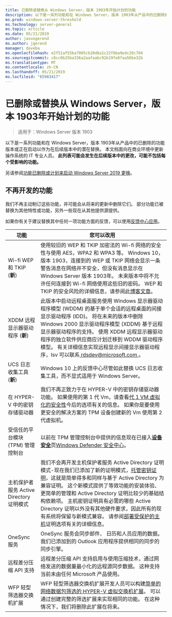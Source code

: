 ```yaml
---
title: 已删除或替换从 Windows Server，版本 1903年开始计划的功能
description: 以下是一系列功能和在 Windows Server，版本 1903年从产品中的已删除的功能版本或正在启动以作为在后续版本中的潜在替换。 本文档面向在商业环境中更新操作系统的 IT 专业人员。
ms.prod: windows-server-threshold
ms.technology: server-general
ms.topic: article
ms.date: 05/21/2019
author: jasongerend
ms.author: jgerend
manager: daveba
ms.openlocfilehash: e2f51af55ba7005cb20d8a1c22f6ba9edc20c704
ms.sourcegitcommit: c8cc0b25ba336a2aafaabc92b19fe8faa56be32b
ms.translationtype: MT
ms.contentlocale: zh-CN
ms.lasthandoff: 05/21/2019
ms.locfileid: "65983417"
---
```

# <a name="features-removed-or-planned-for-replacement-starting-with-windows-server-version-1903"></a>已删除或替换从 Windows Server，版本 1903年开始计划的功能

>适用于：Windows Server 版本 1903

以下是一系列功能和在 Windows Server，版本 1903年从产品中的已删除的功能版本或正在启动以作为在后续版本中的潜在替换。 本文档面向在商业环境中更新操作系统的 IT 专业人员。 **此列表可能会发生在后续版本中的更改，可能不包括每个受影响的功能。**

另请参阅[功能已删除或计划来启动 Windows Server 2019 更换](removed-features-19.md)。

## <a name="features-were-no-longer-developing"></a>不再开发的功能

我们不再主动制订这些功能，并可能会从将来的更新中删除它们。 部分功能已被替换为其他特性或功能，另外一些现在从其他提供源提供。 

如果你有关于建议替换其中任何一项功能方面的反馈，可以使用[反馈中心应用](https://support.microsoft.com/help/4021566/windows-10-send-feedback-to-microsoft-with-feedback-hub-app)。 

| 功能 | 您可以改用 |
|-----------|---------------------|
|Wi-fi WEP 和 TKIP (**新**)| 使用较旧的 WEP 和 TKIP 加密法的 Wi-fi 网络的安全性与使用 AES，WPA2 和 WPA3 等。 Windows 10，版本 1903，连接到的 WEP 或 TKIP 网络会显示一条警告消息在网络并不安全，但没有消息显示在 Windows Server 版本 1903年。 未来版本中将不允许任何连接到 Wi-fi 网络使用这些旧的密码。 WEP 和 TKIP 的安全风险的详细信息，请参阅此[博客文章](https://go.microsoft.com/fwlink/p/?linkid=2008426)。|
|XDDM 远程显示器驱动程序 (**新**)|此版本中启动远程桌面服务使用 Windows 显示器驱动程序模型 (WDDM) 的基于单个会话的远程桌面的间接显示驱动程序 (IDD)。 将在未来的版本中删除 Windows 2000 显示驱动程序模型 (XDDM) 基于远程显示器驱动程序的支持。 使用 XDDM 远程显示器驱动程序的独立软件供应商应计划迁移到 WDDM 驱动程序模型。 有关详细信息实现远程显示间接显示器驱动程序，Isv 可以联系[ rdsdev@microsoft.com ](mailto:rdsdev@microsoft.com)。|
|UCS 日志收集工具 (**新**)|Windows 10 上的反馈中心尽管如此替换 UCS 日志收集工具，而不显式适用于 Windows Server。|
|在 HYPER-V 中的密钥存储驱动器|我们不再正致力于在 HYPER-V 中的密钥存储驱动器功能。 如果使用的第 1 代 Vm，请查看[代 1 VM 虚拟化的安全性](https://docs.microsoft.com/windows-server/virtualization/hyper-v/learn-more/generation-1-virtual-machine-security-settings-for-hyper-v)今后的选项有关的信息。 如果你是要使用更安全的解决方案的 TPM 设备创建新的 Vm 使用第 2 代虚拟机。 |
|受信任的平台模块 (TPM) 管理控制台|以前在 TPM 管理控制台中提供的信息现在已接入[**设备安全**](https://docs.microsoft.com/windows/security/threat-protection/windows-defender-security-center/wdsc-device-security)页[Windows Defender 安全中心](https://docs.microsoft.com/windows/security/threat-protection/windows-defender-security-center/windows-defender-security-center)。|
|主机保护者服务 Active Directory 证明模式|我们不会再开发主机保护者服务 Active Directory 证明模式-现在我们已添加了新的证明模式，[托管密钥证明](../security/guarded-fabric-shielded-vm/guarded-fabric-create-host-key.md)，这就是简单得多和同样与基于 Active Directory 为兼容证明。  这个新模式提供了等效功能的安装体验、 更简单的管理和 Active Directory 证明比较少的基础结构依赖项。 主机密钥证明具有必需的哪些 Active Directory 证明以外没有其他硬件要求，因此所有的现有系统将保留与新模式兼容。 请参阅[部署受保护的主机](../security/guarded-fabric-shielded-vm/guarded-fabric-configure-hgs-with-authorized-hyper-v-hosts.md)证明选项有关的详细信息。|
|OneSync 服务|OneSync 服务会同步邮件、 日历和人员应用的数据。 我们已添加到的 Outlook 应用程序提供相同的同步的同步引擎。|
|远程差分压缩 API 支持|远程差分压缩 API 支持启用与使用压缩技术，通过网络发送的数据量最小化的远程源同步数据。 这种支持当前未由任何 Microsoft 产品使用。|
|WFP 轻型筛选器交换机扩展|WFP 轻型筛选器交换机扩展开发人员可以构建[简单的网络数据包筛选的 HYPER-V 虚拟交换机扩展](https://docs.microsoft.com/en-us/windows-hardware/drivers/network/using-virtual-switch-filtering)。 可以通过创建完整的筛选扩展来实现相同的功能。 在这种情况下，我们将删除此扩展在将来。|
